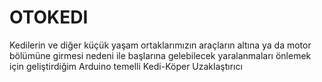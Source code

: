 # OTOKEDI
Kedilerin ve diğer küçük yaşam ortaklarımızın araçların altına ya da motor bölümüne girmesi nedeni ile başlarına gelebilecek yaralanmaları önlemek için geliştirdiğim Arduino temelli Kedi-Köper Uzaklaştırıcı
